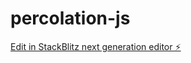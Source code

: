 # percolation-js

[Edit in StackBlitz next generation editor ⚡️](https://stackblitz.com/~/github.com/adantra/percolation-js)